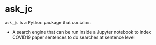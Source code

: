 ask_jc
=======

``ask_jc`` is a Python package that contains:

* A search engine that can be run inside a Jupyter notebook to index COVID19 paper sentences to do searches at sentence
 level
